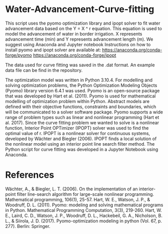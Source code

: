 # Water-Advancement-Curve-fitting
This script uses the pyomo optimization library and ipopt solver to fit water advancement data based on the Y = X ^ r equation. This equation is used to model the advancement of water in border irrigation. X represents advancement time (min) and Y represents advancement length (m).
We suggest using Anaconda and Jupyter notebook
Instructions on how to install pyomo and ipopt solver are available at:
https://anaconda.org/conda-forge/pyomo
https://anaconda.org/conda-forge/ipopt

The data used for curve fitting was saved in the .dat format. An example data file can be find in the repository.

The optimization model was written in Python 3.10.4. For modelling and solving optimization problems, the Python Optimization Modeling Objects (Pyomo) library version 6.4.1 was used. Pyomo is an open-source package that was developed by Hart et al. (2011). Pyomo is used for mathematical modelling of optimization problem within Python. Abstract models are defined with their objective functions, constraints and boundaries, which will be communicated to a solver software package. Pyomo supports a wide range of problem types such as linear and nonlinear programming (Hart et al. 2017).
Since the curve fitting problem we wanted to solve is a nonlinear function, Interior Point OPTimizer (IPOPT) solver was used to find the optimal value of r. IPOPT is a nonlinear solver for continuous systems, developed by Wächter and Biegler (2006). IPOPT finds a local solution of the nonlinear model using an interior point line search filter method. The Python script for curve fitting was developed in a Jupyter Notebook using Anaconda.

# References
Wächter, A., & Biegler, L. T. (2006). On the implementation of an interior-point filter line-search algorithm for large-scale nonlinear programming. Mathematical programming, 106(1), 25-57.
Hart, W. E., Watson, J. P., & Woodruff, D. L. (2011). Pyomo: modeling and solving mathematical programs in Python. Mathematical Programming Computation, 3(3), 219-260.
Hart, W. E., Laird, C. D., Watson, J. P., Woodruff, D. L., Hackebeil, G. A., Nicholson, B. L., & Siirola, J. D. (2017). Pyomo-optimization modeling in python (Vol. 67, p. 277). Berlin: Springer.
